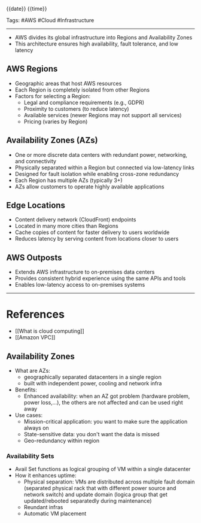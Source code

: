 {{date}} {{time}}

Tags: #AWS #Cloud #Infrastructure

---

- AWS divides its global infrastructure into Regions and Availability Zones
- This architecture ensures high availability, fault tolerance, and low latency

## AWS Regions

- Geographic areas that host AWS resources
- Each Region is completely isolated from other Regions
- Factors for selecting a Region:
  - Legal and compliance requirements (e.g., GDPR)
  - Proximity to customers (to reduce latency)
  - Available services (newer Regions may not support all services)
  - Pricing (varies by Region)

## Availability Zones (AZs)

- One or more discrete data centers with redundant power, networking, and connectivity
- Physically separated within a Region but connected via low-latency links
- Designed for fault isolation while enabling cross-zone redundancy
- Each Region has multiple AZs (typically 3+)
- AZs allow customers to operate highly available applications

## Edge Locations

- Content delivery network (CloudFront) endpoints
- Located in many more cities than Regions
- Cache copies of content for faster delivery to users worldwide
- Reduces latency by serving content from locations closer to users

## AWS Outposts

- Extends AWS infrastructure to on-premises data centers
- Provides consistent hybrid experience using the same APIs and tools
- Enables low-latency access to on-premises systems

---

# References

- [[What is cloud computing]]
- [[Amazon VPC]]

## Availability Zones
- What are AZs: 
	- geographically separated datacenters in a single region
	- built with independent power,  cooling and network infra
- Benefits:
	- Enhanced availability: when an AZ got problem (hardware problem, power loss,...), the others are not affected and  can be used right away
- Use cases:
	- Mission-critical application: you want to make sure the application always on
	- State-sensitive data: you don't want the data is missed
	- Geo-redundancy within region

### Availability Sets
- Avail Set functions as logical grouping of VM within a single datacenter
- How it enhances uptime:
	- Physical separation: VMs are distributed across multiple fault domain (separated physical rack that with different power source and network switch) and update domain (logica group that get updated/rebooted separatedly during maintenance)
	- Reundant infras
	- Automatic VM placement